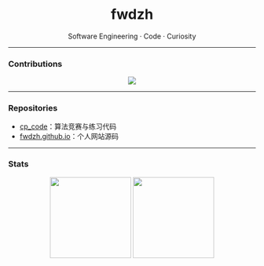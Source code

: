 <h1 align="center">fwdzh</h1>
<p align="center">Software Engineering · Code · Curiosity</p>

---

### Contributions

<p align="center">
  <img src="https://github-contributions.vercel.app/api?username=fwdzh&format=svg&color=gradient" />
</p>

---

### Repositories

- [cp_code](https://github.com/fwdzh/cp_code)：算法竞赛与练习代码  
- [fwdzh.github.io](https://github.com/fwdzh/fwdzh.github.io)：个人网站源码

---

### Stats

<p align="center">
  <img src="https://github-readme-stats.vercel.app/api?username=fwdzh&show_icons=true&theme=transparent&hide_title=true" height="165">
  <img src="https://github-readme-streak-stats.herokuapp.com/?user=fwdzh&theme=transparent&hide_title=true" height="165">
</p>
